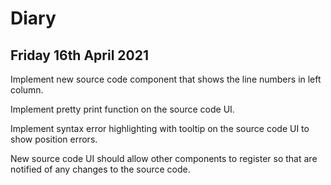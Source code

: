 # Diary

## Friday 16th April 2021
Implement new source code component that shows the line numbers in left column.

Implement pretty print function on the source code UI.

Implement syntax error highlighting with tooltip on the source code UI to show position errors.

New source code UI should allow other components to register so that are notified of any changes to the
source code.